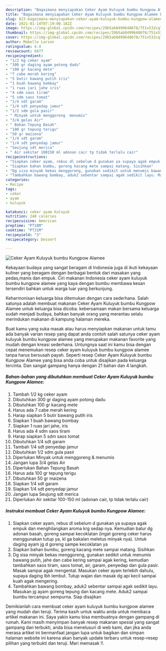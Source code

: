 ```yaml
---
description: "Bagaimana menyiapakan Ceker Ayam Kuluyuk bumbu Kungpow Alamee Luar biasa"
title: "Bagaimana menyiapakan Ceker Ayam Kuluyuk bumbu Kungpow Alamee Luar biasa"
slug: 823-bagaimana-menyiapakan-ceker-ayam-kuluyuk-bumbu-kungpow-alamee-luar-biasa
date: 2021-01-14T07:19:00.182Z
image: https://img-global.cpcdn.com/recipes/29b5ab8499648678/751x532cq70/ceker-ayam-kuluyuk-bumbu-kungpow-alamee-foto-resep-utama.jpg
thumbnail: https://img-global.cpcdn.com/recipes/29b5ab8499648678/751x532cq70/ceker-ayam-kuluyuk-bumbu-kungpow-alamee-foto-resep-utama.jpg
cover: https://img-global.cpcdn.com/recipes/29b5ab8499648678/751x532cq70/ceker-ayam-kuluyuk-bumbu-kungpow-alamee-foto-resep-utama.jpg
author: Mabelle Larson
ratingvalue: 4.4
reviewcount: 6877
recipeingredient:
- "1/2 kg ceker ayam"
- "300 gr daging ayam potong dadu"
- "100 gr kacang mete"
- "7 cabe merah kering"
- "5 butir bawang putih iris"
- "1 buah bawang bombay"
- "1 ruas jari jahe iris"
- "4 sdm saos tiram"
- "5 sdm saos tomat"
- "1/4 sdt garam"
- "1/4 sdt penyedap jamur"
- "1/2 sdm gula pasir"
- " Minyak untuk menggoreng  menumis"
- "3/4 gelas Air"
- " Bahan Tepung Basah"
- "100 gr tepung terigu"
- "50 gr maizena"
- "1/4 sdt garam"
- "1/4 sdt penyedap jamur"
- "Seujung sdt merica"
- " Air sekitar 100150 ml adonan cair tp tidak terlalu cair"
recipeinstructions:
- "Siapkan ceker ayam, rebus dl sebelum d gunakan ya supaya agak empuk dan menghilangkan aroma krg sedap nya. Kemudian balur dg adonan basah, goreng sampai kecoklatan (ingat goreng ceker harus menggunakan tutup ya, kl ga bakalan meletus minyak nya). Untuk daging ayam jg d goreng sampe kecoklatan ya"
- "Siapkan bahan bumbu, goreng kacang mete sampai matang. Sisihkan"
- "Dg sisa minyak bekas menggoreng, gunakan sedikit untuk menumis bawang putih, jahe dan cabe kering sampai agak kering, kemudian tambahkan saos tiram, saos tomat, air, garam, penyedap dan gula pasir. Masak sampai agak mengental. Masukan ceker ayam terlebih dahulu, supaya daging lbh lembut. Tutup wajan dan masak dg api kecil sampai kuah agak mengering."
- "Tambahkan bawang bombay, aduk2 sebentar sampai agak sedikit layu. Masukan jg ayam goreng tepung dan kacang mete. Aduk2 sampai bumbu tercampur sempurna. Siap disajikan"
categories:
- Recipe
tags:
- ceker
- ayam
- kuluyuk

katakunci: ceker ayam kuluyuk 
nutrition: 248 calories
recipecuisine: American
preptime: "PT18M"
cooktime: "PT31M"
recipeyield: "3"
recipecategory: Dessert

---
```



![Ceker Ayam Kuluyuk bumbu Kungpow Alamee](https://img-global.cpcdn.com/recipes/29b5ab8499648678/751x532cq70/ceker-ayam-kuluyuk-bumbu-kungpow-alamee-foto-resep-utama.jpg)

Kekayaan budaya yang sangat beragam di Indonesia juga di ikuti kekayaan kuliner yang beragam dengan berbagai bentuk dari masakan yang pedas,manis dan empuk. Ciri makanan Indonesia ceker ayam kuluyuk bumbu kungpow alamee yang kaya dengan bumbu membawa kesan tersendiri bahkan untuk warga luar yang berkunjung.


Keharmonisan keluarga bisa ditemukan dengan cara sederhana. Salah satunya adalah membuat makanan Ceker Ayam Kuluyuk bumbu Kungpow Alamee untuk keluarga bisa dicoba. kebersamaan makan bersama keluarga sudah menjadi budaya, bahkan banyak orang yang merantau selalu merindukan makanan di kampung halaman mereka.



Buat kamu yang suka masak atau harus menyiapkan makanan untuk tamu ada banyak varian resep yang dapat anda contoh salah satunya ceker ayam kuluyuk bumbu kungpow alamee yang merupakan makanan favorite yang mudah dengan kreasi sederhana. Untungnya saat ini kamu bisa dengan cepat menemukan resep ceker ayam kuluyuk bumbu kungpow alamee tanpa harus bersusah payah.
Seperti resep Ceker Ayam Kuluyuk bumbu Kungpow Alamee yang bisa anda coba untuk disajikan pada keluarga tercinta. Dan sangat gampang hanya dengan 21 bahan dan 4 langkah.


<!--inarticleads1-->

##### Bahan-bahan yang dibutuhkan membuat Ceker Ayam Kuluyuk bumbu Kungpow Alamee:

1. Tambah 1/2 kg ceker ayam
1. Dibutuhkan 300 gr daging ayam potong dadu
1. Dibutuhkan 100 gr kacang mete
1. Harus ada 7 cabe merah kering
1. Harap siapkan 5 butir bawang putih iris
1. Siapkan 1 buah bawang bombay
1. Siapkan 1 ruas jari jahe, iris
1. Harus ada 4 sdm saos tiram
1. Harap siapkan 5 sdm saos tomat
1. Dibutuhkan 1/4 sdt garam
1. Tambah 1/4 sdt penyedap jamur
1. Dibutuhkan 1/2 sdm gula pasir
1. Diperlukan  Minyak untuk menggoreng &amp; menumis
1. Jangan lupa 3/4 gelas Air
1. Diperlukan  Bahan Tepung Basah
1. Harus ada 100 gr tepung terigu
1. Dibutuhkan 50 gr maizena
1. Siapkan 1/4 sdt garam
1. Siapkan 1/4 sdt penyedap jamur
1. Jangan lupa Seujung sdt merica
1. Diperlukan  Air sekitar 100-150 ml (adonan cair, tp tidak terlalu cair)




<!--inarticleads2-->

##### Instruksi membuat  Ceker Ayam Kuluyuk bumbu Kungpow Alamee:

1. Siapkan ceker ayam, rebus dl sebelum d gunakan ya supaya agak empuk dan menghilangkan aroma krg sedap nya. Kemudian balur dg adonan basah, goreng sampai kecoklatan (ingat goreng ceker harus menggunakan tutup ya, kl ga bakalan meletus minyak nya). Untuk daging ayam jg d goreng sampe kecoklatan ya
1. Siapkan bahan bumbu, goreng kacang mete sampai matang. Sisihkan
1. Dg sisa minyak bekas menggoreng, gunakan sedikit untuk menumis bawang putih, jahe dan cabe kering sampai agak kering, kemudian tambahkan saos tiram, saos tomat, air, garam, penyedap dan gula pasir. Masak sampai agak mengental. Masukan ceker ayam terlebih dahulu, supaya daging lbh lembut. Tutup wajan dan masak dg api kecil sampai kuah agak mengering.
1. Tambahkan bawang bombay, aduk2 sebentar sampai agak sedikit layu. Masukan jg ayam goreng tepung dan kacang mete. Aduk2 sampai bumbu tercampur sempurna. Siap disajikan




Demikianlah cara membuat ceker ayam kuluyuk bumbu kungpow alamee yang mudah dan teruji. Terima kasih untuk waktu anda untuk membaca artikel makanan ini. Saya yakin kamu bisa membuatnya dengan gampang di rumah. Kami masih menyimpan banyak resep makanan spesial yang sangat gampang dan terbukti, anda bisa menelusuri di web kami, dan jika anda merasa artikel ini bermanfaat jangan lupa untuk bagikan dan simpan halaman website ini karena akan banyak update terbaru untuk resep-resep pilihan yang terbukti dan teruji. Mari memasak !!. 
